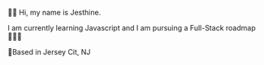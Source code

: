 👋🏾 Hi, my name is Jesthine. 

I am currently learning Javascript and I am pursuing a Full-Stack roadmap 👩🏽‍💻

📍Based in Jersey Cit, NJ

<!---
JDVasquez26/JDVasquez26 is a ✨ special ✨ repository because its `README.md` (this file) appears on your GitHub profile.
You can click the Preview link to take a look at your changes.
--->
